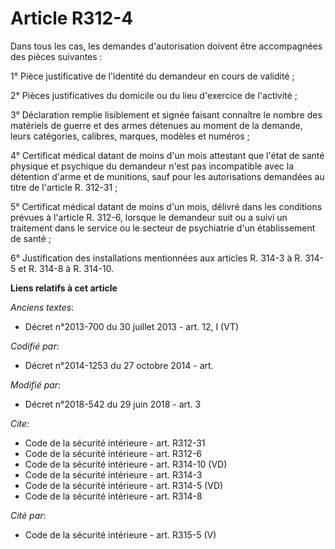 # Article R312-4

Dans tous les cas, les demandes d'autorisation doivent être accompagnées des pièces suivantes : 

1° Pièce justificative de l'identité du demandeur en cours de validité ; 

2° Pièces justificatives du domicile ou du lieu d'exercice de l'activité ; 

3° Déclaration remplie lisiblement et signée faisant connaître le nombre des matériels de guerre et des armes détenues au
moment de la demande, leurs catégories, calibres, marques, modèles et numéros ; 

4° Certificat médical datant de moins d'un mois attestant que l'état de santé physique et psychique du demandeur n'est pas
incompatible avec la détention d'arme et de munitions, sauf pour les autorisations demandées au titre de l'article R.
312-31 ; 

5° Certificat médical datant de moins d'un mois, délivré dans les conditions prévues à l'article R. 312-6, lorsque le
demandeur suit ou a suivi un traitement dans le service ou le secteur de psychiatrie d'un établissement de santé ; 

6° Justification des installations mentionnées aux articles R. 314-3 à R. 314-5 et R. 314-8 à R. 314-10.

**Liens relatifs à cet article**

_Anciens textes_:

  - Décret n°2013-700 du 30 juillet 2013 - art. 12, I (VT)

_Codifié par_:

  - Décret n°2014-1253 du 27 octobre 2014 - art.

_Modifié par_:

  - Décret n°2018-542 du 29 juin 2018 - art. 3

_Cite_:

  - Code de la sécurité intérieure - art. R312-31
  - Code de la sécurité intérieure - art. R312-6
  - Code de la sécurité intérieure - art. R314-10 (VD)
  - Code de la sécurité intérieure - art. R314-3
  - Code de la sécurité intérieure - art. R314-5 (VD)
  - Code de la sécurité intérieure - art. R314-8

_Cité par_:

  - Code de la sécurité intérieure - art. R315-5 (V)
